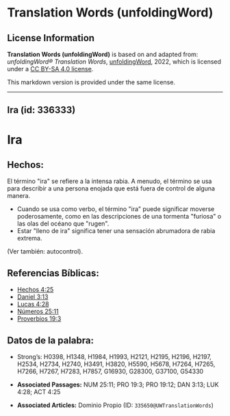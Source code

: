 # Translation Words (unfoldingWord)

## License Information

**Translation Words (unfoldingWord)** is based on and adapted from: _unfoldingWord® Translation Words_, [unfoldingWord](https://unfoldingword.org/utw), 2022, which is licensed under a [CC BY-SA 4.0 license](https://creativecommons.org/licenses/by-sa/4.0/legalcode.en).

This markdown version is provided under the same license.



--------------------------------

## Ira (id: 336333)

Ira
===

Hechos:
-------

El término "ira" se refiere a la intensa rabia. A menudo, el término se usa para describir a una persona enojada que está fuera de control de alguna manera.

* Cuando se usa como verbo, el término "ira" puede significar moverse poderosamente, como en las descripciones de una tormenta "furiosa" o las olas del océano que "rugen".
* Estar "lleno de ira" significa tener una sensación abrumadora de rabia extrema.

(Ver también: autocontrol).

Referencias Bíblicas:
---------------------

* [Hechos 4:25](https://ref.ly/Acts4:25)
* [Daniel 3:13](https://ref.ly/Dan3:13)
* [Lucas 4:28](https://ref.ly/Luke4:28)
* [Números 25:11](https://ref.ly/Num25:11)
* [Proverbios 19:3](https://ref.ly/Prov19:3)

Datos de la palabra:
--------------------

* Strong’s: H0398, H1348, H1984, H1993, H2121, H2195, H2196, H2197, H2534, H2734, H2740, H3491, H3820, H5590, H5678, H7264, H7265, H7266, H7267, H7283, H7857, G16930, G28300, G37100, G54330

* **Associated Passages:** NUM 25:11; PRO 19:3; PRO 19:12; DAN 3:13; LUK 4:28; ACT 4:25
* **Associated Articles:** Dominio Propio (ID: `335650@UWTranslationWords`)

